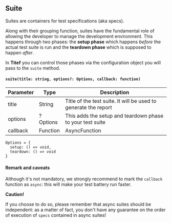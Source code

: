 ## Suite

Suites are containers for test specifications (aka specs).

Along with their grouping function, suites have the fundamental role of 
allowing the developer to manage the development environment. This happens
through two phases: the **setup phase** which happens _before_ the actual 
test suite is run and the **teardown phase** which is supposed to happen
_after_.

In **Titef** you can control those phases via the configuration object
you will pass to the `suite` method.

#### `suite(title: string, options?: Options, callback: function)`

| Parameter 	| Type          	| Description                                                                     	|
|-----------	|---------------	|---------------------------------------------------------------------------------	|
| title     	| String        	| Title of the test suite. It will be used to generate the report                 	|
| options   	| ?Options      	| This adds the setup and teardown phase to your test suite                       	|
| callback  	| Function|AsyncFunction 	| Where you will host your `specs`.  It runs after `setup` and before `teardown`. 	|

```
Options = {
  setup: () => void,
  teardown: () => void
}
```

#### Remark and caveats
Although it's not mandatory, we strongly recommend to mark the `callback`
function as `async`: this will make your test battery run faster.

**Caution!**

If you choose to do so, please remember that async suites should be 
independent: as a matter of fact, you don't have any guarantee on 
the order of execution of `specs` contained in async suites!
